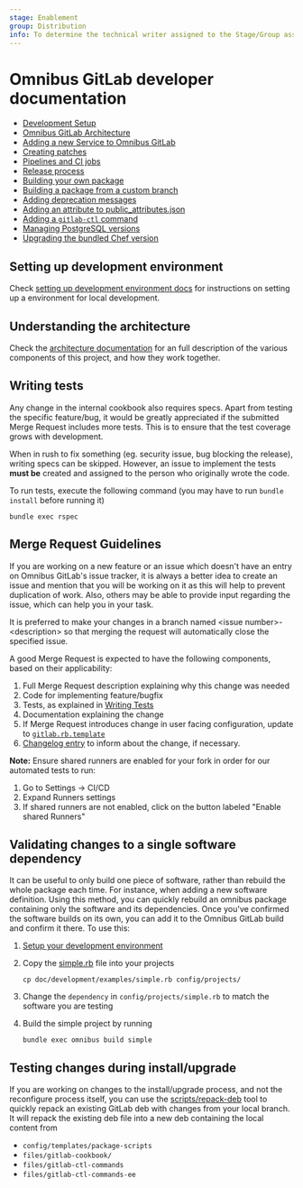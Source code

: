 ```yaml
---
stage: Enablement
group: Distribution
info: To determine the technical writer assigned to the Stage/Group associated with this page, see https://about.gitlab.com/handbook/engineering/ux/technical-writing/#designated-technical-writers
---
```


# Omnibus GitLab developer documentation

- [Development Setup](setup.md)
- [Omnibus GitLab Architecture](../architecture/README.md)
- [Adding a new Service to Omnibus GitLab](new-services.md)
- [Creating patches](creating-patches.md)
- [Pipelines and CI jobs](pipelines.md)
- [Release process](../release/README.md)
- [Building your own package](../build/README.md)
- [Building a package from a custom branch](../build/README.md#building-a-package-from-a-custom-branch)
- [Adding deprecation messages](adding-deprecation-messages.md)
- [Adding an attribute to public_attributes.json](public-attributes.md)
- [Adding a `gitlab-ctl` command](gitlab-ctl-commands.md)
- [Managing PostgreSQL versions](managing-postgresql-versions.md)
- [Upgrading the bundled Chef version](upgrading-chef.md)

## Setting up development environment

Check [setting up development environment docs](setup.md) for
instructions on setting up a environment for local development.

## Understanding the architecture

Check the [architecture documentation](../architecture/README.md) for an full description
of the various components of this project, and how they work together.

## Writing tests

Any change in the internal cookbook also requires specs. Apart from testing the
specific feature/bug, it would be greatly appreciated if the submitted Merge
Request includes more tests. This is to ensure that the test coverage grows with
development.

When in rush to fix something (eg. security issue, bug blocking the release),
writing specs can be skipped. However, an issue to implement the tests
**must be** created and assigned to the person who originally wrote the code.

To run tests, execute the following command (you may have to run `bundle install` before running it)

```shell
bundle exec rspec
```

## Merge Request Guidelines

If you are working on a new feature or an issue which doesn't have an entry on
Omnibus GitLab's issue tracker, it is always a better idea to create an issue
and mention that you will be working on it as this will help to prevent
duplication of work. Also, others may be able to provide input regarding the
issue, which can help you in your task.

It is preferred to make your changes in a branch named \<issue
number>-\<description> so that merging the request will automatically close the
specified issue.

A good Merge Request is expected to have the following components, based on
their applicability:

1. Full Merge Request description explaining why this change was needed
1. Code for implementing feature/bugfix
1. Tests, as explained in [Writing Tests](#writing-tests)
1. Documentation explaining the change
1. If Merge Request introduces change in user facing configuration, update to [`gitlab.rb.template`](https://gitlab.com/gitlab-org/omnibus-gitlab/blob/master/files/gitlab-config-template/gitlab.rb.template)
1. [Changelog entry](https://docs.gitlab.com/ee/development/changelog.html) to inform about the change, if necessary.

**Note:** Ensure shared runners are enabled for your fork in order for our automated tests to run:

1. Go to Settings -> CI/CD
1. Expand Runners settings
1. If shared runners are not enabled, click on the button labeled "Enable shared Runners"

## Validating changes to a single software dependency

It can be useful to only build one piece of software, rather than rebuild the whole package each time. For instance,
when adding a new software definition. Using this method, you can quickly rebuild an omnibus package containing only
the software and its dependencies. Once you've confirmed the software builds on its own, you can add it to the Omnibus GitLab
build and confirm it there. To use this:

1. [Setup your development environment](setup.md)
1. Copy the [simple.rb](examples/simple.rb) file into your projects

   ```shell
   cp doc/development/examples/simple.rb config/projects/
   ```

1. Change the `dependency` in `config/projects/simple.rb` to match the software you are testing
1. Build the simple project by running

   ```shell
   bundle exec omnibus build simple
   ```

## Testing changes during install/upgrade

If you are working on changes to the install/upgrade process, and not the reconfigure process itself, you can use the [scripts/repack-deb](https://gitlab.com/gitlab-org/omnibus-gitlab/blob/master/scripts/repack-deb) tool to quickly repack an existing GitLab deb with changes from your local branch. It will repack the existing deb file into a new deb containing the local content from

- `config/templates/package-scripts`
- `files/gitlab-cookbook/`
- `files/gitlab-ctl-commands`
- `files/gitlab-ctl-commands-ee`
